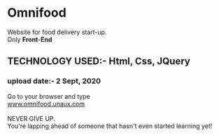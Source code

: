 # Omnifood
Website for food delivery start-up.<br>
Only __Front-End__<br>
## TECHNOLOGY USED:- Html, Css, JQuery
### upload date:- 2 Sept, 2020
Go to your browser and type<br>
www.omnifood.unaux.com<br>
<br>
NEVER GIVE UP.<br>
You're lapping ahead of someone that hasn't even started learning yet!
